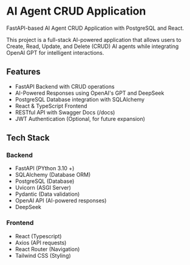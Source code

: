 # AI Agent CRUD Application

FastAPI-based AI Agent CRUD Application with PostgreSQL and React.

This project is a full-stack AI-powered application that allows users to Create, Read, Update, and Delete (CRUD) AI agents while integrating OpenAI GPT for intelligent interactions.



## Features

- FastAPI Backend with CRUD operations
- AI-Powered Responses using OpenAI's GPT and DeepSeek
- PostgreSQL Database integration with SQLAlchemy
- React & TypeScript Frontend
- RESTful API with Swagger Docs (/docs)
- JWT Authentication (Optional, for future expansion)

## Tech Stack

### Backend

- FastAPI (PYthon 3.10 +)
- SQLAlchemy (Database ORM)
- PostgreSQL (Database)
- Uvicorn (ASGI Server)
- Pydantic (Data validation)
- OpenAI API (AI-powered responses)
- DeepSeek

### Frontend

- React (Typescript)
- Axios (API requests)
- React Router (Navigation)
- Tailwind CSS (Styling)

